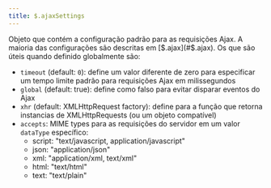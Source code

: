 ```yaml
---
title: $.ajaxSettings
---
```


Objeto que contém a configuração padrão para as requisições Ajax. A maioria das
configurações são descritas em [$.ajax](#$.ajax). Os que são úteis quando definido
globalmente são:

* `timeout` (default: `0`): define um valor diferente de zero para especificar um
tempo limite padrão para requisições Ajax em milissegundos
* `global` (default: true): define como falso para evitar disparar eventos do Ajax
* `xhr` (default: XMLHttpRequest factory): define para a função que retorna
instancias de XMLHttpRequests (ou um objeto compatível)
* `accepts`: MIME types para as requisições do servidor em um valor
`dataType` específico:
  - script: "text/javascript, application/javascript"
  - json:   "application/json"
  - xml:    "application/xml, text/xml"
  - html:   "text/html"
  - text:   "text/plain"
